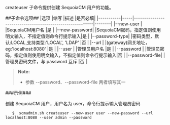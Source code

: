 createuser 子命令提供创建 SequoiaCM 用户的功能。

##子命令选项##
|选项       |缩写 |描述                                                      |是否必填|
|-----------|-----|----------------------------------------------------------|--------|
|--new-user |     |SequoiaCM用户名                                           |是      |
|--new-password|  |SequoiaCM密码，指定值则使用明文输入，不指定值则命令行提示输入|是      |
|--password-type| |密码类型，默认:LOCAL,支持类型:'LOCAL', 'LDAP'             |否      |
|--url      |     |(gateway)网关地址，eg:'localhost:8080'                    |是      |
|--user     |     |管理员用户名                                              |是      |
|--password |     |管理员密码，指定值则使用明文输入，不指定值则命令行提示输入|否      |
|--password-file| |管理员密码文件，与 password 互斥                          |否      |

>  **Note:**
>
>  * 参数 --password、--password-file 两者填写其一

###示例###

创建 SequoiaCM 用户，用户名为 user，命令行提示输入管理员密码

```lang-javascript
   $  scmadmin.sh createuser --new-user user --new-password --url localhost:8080 --user admin --password
```
